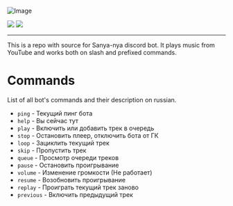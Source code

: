 ![Image](https://media.discordapp.net/attachments/1029785771839864852/1029785831180877864/banner.gif) 

![](https://img.shields.io/badge/bot_version-v1.0.0-%23ebd8c3?style=for-the-badge&logo=python&logoColor=white)  ![](https://img.shields.io/badge/bot_language-russian-%23c5d9d7?style=for-the-badge)
****

This is a repo with source for Sanya-nya discord bot. It plays music from YouTube and works both on slash and prefixed commands.

# Commands
List of all bot's commands and their description on russian.

- `ping` - Текущий пинг бота
- `help` - Вы сейчас тут
- `play` - Включить или добавить трек в очередь
- `stop` - Остановить плеер, отключить бота от ГК
- `loop` - Зациклить текущий трек
- `skip` - Пропустить трек
- `queue` - Просмотр очереди треков
- `pause` - Остановить проигрывание
- `volume` - Изменение громкости (Не работает)
- `resume` - Возобновить проигрывание
- `replay` - Проиграть текущий трек заново
- `previous` - Включить предыдущий трек
